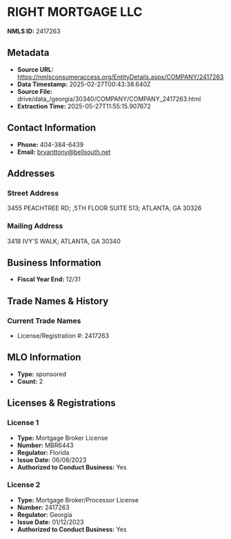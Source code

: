 # RIGHT MORTGAGE LLC

**NMLS ID:** 2417263

## Metadata
- **Source URL:** https://nmlsconsumeraccess.org/EntityDetails.aspx/COMPANY/2417263
- **Data Timestamp:** 2025-02-27T00:43:38.640Z
- **Source File:** drive/data_/georgia/30340/COMPANY/COMPANY_2417263.html
- **Extraction Time:** 2025-05-27T11:55:15.907672

## Contact Information
- **Phone:** 404-384-6439
- **Email:** bryanttony@bellsouth.net

## Addresses
### Street Address
3455 PEACHTREE RD; ,5TH FLOOR SUITE 513; ATLANTA, GA 30326

### Mailing Address
3418 IVY'S WALK; ATLANTA, GA 30340

## Business Information
- **Fiscal Year End:** 12/31

## Trade Names & History
### Current Trade Names
- License/Registration #: 2417263

## MLO Information
- **Type:** sponsored
- **Count:** 2

## Licenses & Registrations

### License 1
- **Type:** Mortgage Broker License
- **Number:** MBR6443
- **Regulator:** Florida
- **Issue Date:** 06/08/2023
- **Authorized to Conduct Business:** Yes

### License 2
- **Type:** Mortgage Broker/Processor License
- **Number:** 2417263
- **Regulator:** Georgia
- **Issue Date:** 01/12/2023
- **Authorized to Conduct Business:** Yes
